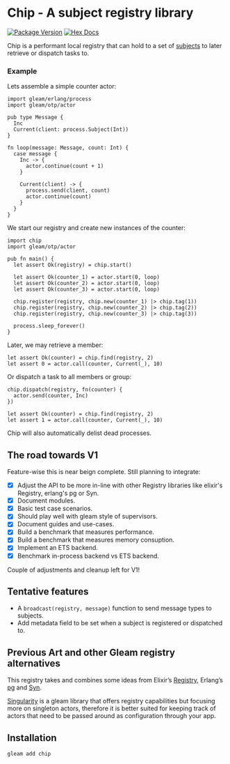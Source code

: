 # Chip - A subject registry library

[![Package Version](https://img.shields.io/hexpm/v/chip)](https://hex.pm/packages/chip)
[![Hex Docs](https://img.shields.io/badge/hex-docs-ffaff3)](https://hexdocs.pm/chip/)

Chip is a performant local registry that can hold to a set of [subjects](https://hexdocs.pm/gleam_erlang/gleam/erlang/process.html#Subject) to later retrieve or dispatch tasks to. 

### Example

Lets assemble a simple counter actor:

```gleam
import gleam/erlang/process
import gleam/otp/actor

pub type Message {
  Inc
  Current(client: process.Subject(Int))
}

fn loop(message: Message, count: Int) {
  case message {
    Inc -> {
      actor.continue(count + 1)
    }

    Current(client) -> {
      process.send(client, count)
      actor.continue(count)
    }
  }
}
```

We start our registry and create new instances of the counter:

```gleam
import chip
import gleam/otp/actor

pub fn main() {
  let assert Ok(registry) = chip.start()

  let assert Ok(counter_1) = actor.start(0, loop)
  let assert Ok(counter_2) = actor.start(0, loop)
  let assert Ok(counter_3) = actor.start(0, loop)

  chip.register(registry, chip.new(counter_1) |> chip.tag(1))
  chip.register(registry, chip.new(counter_2) |> chip.tag(2))
  chip.register(registry, chip.new(counter_3) |> chip.tag(3))
  
  process.sleep_forever()
}
```

Later, we may retrieve a member:
 
```gleam
let assert Ok(counter) = chip.find(registry, 2)
let assert 0 = actor.call(counter, Current(_), 10)
```

Or dispatch a task to all members or group:

```gleam
chip.dispatch(registry, fn(counter) {
  actor.send(counter, Inc)
}) 

let assert Ok(counter) = chip.find(registry, 2)
let assert 1 = actor.call(counter, Current(_), 10)
```

Chip will also automatically delist dead processes.

## The road towards V1

Feature-wise this is near beign complete. Still planning to integrate: 

- [X] Adjust the API to be more in-line with other Registry libraries like elixir's Registry, erlang's pg or Syn. 
- [X] Document modules.
- [X] Basic test case scenarios.
- [X] Should play well with gleam style of supervisors. 
- [X] Document guides and use-cases. 
- [X] Build a benchmark that measures performance. 
- [X] Build a benchmark that measures memory consuption. 
- [X] Implement an ETS backend. 
- [X] Benchmark in-process backend vs ETS backend.

Couple of adjustments and cleanup left for V1!

## Tentative features

- A `broadcast(registry, message)` function to send message types to subjects.
- Add metadata field to be set when a subject is registered or dispatched to.

## Previous Art and other Gleam registry alternatives

This registry takes and combines some ideas from Elixir’s [Registry](https://hexdocs.pm/elixir/Kernel.html), Erlang’s [pg](https://www.erlang.org/doc/apps/kernel/pg.html) and [Syn](https://github.com/ostinelli/syn).

[Singularity](https://hexdocs.pm/singularity/) is a gleam library that offers registry capabilities but focusing more on singleton actors, therefore it is better suited for keeping track of actors that need to be passed around as configuration through your app. 

## Installation

```sh
gleam add chip
```
